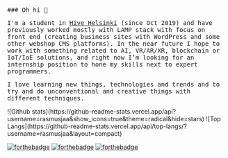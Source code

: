 <samp>
### Oh hi 👋
<p>
  I'm a student in <a href='https://www.hive.fi/en/'>Hive Helsinki</a> (since Oct 2019) and have previously worked mostly with LAMP stack with focus on front end (creating business sites with WordPress and some other webshop CMS platforms). In the near future I hope to work with something related to AI, VR/AR/XR, blockchain or IoT/IoE solutions, and right now I’m looking for an internship position to hone my skills next to expert programmers.
</p><p>
I love learning new things, technologies and trends and to try and do unconventional and creative things with different techniques.
</p>
</samp>
![Github stats](https://github-readme-stats.vercel.app/api?username=rasmusjaa&show_icons=true&theme=radical&hide=stars)
![Top Langs](https://github-readme-stats.vercel.app/api/top-langs/?username=rasmusjaa&layout=compact)

[![forthebadge](https://img.shields.io/badge/facebook-follow%20me-%231877F2.svg?&style=flat&logo=facebook)](https://www.facebook.com/rasmus.jaakonmaki/)
[![forthebadge](https://img.shields.io/badge/instagram-follow%20me-%23E4405F.svg?&style=flat&logo=instagram)](https://www.instagram.com/rasmusjaa/)
[![forthebadge](https://img.shields.io/badge/linkedin-follow%20me-%230077B5.svg?&style=flat&logo=linkedin)](https://www.linkedin.com/in/rasmusjaakonmaki/)
